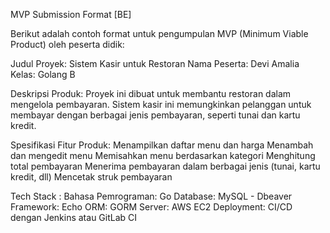 MVP Submission Format [BE]

Berikut adalah contoh format untuk pengumpulan MVP (Minimum Viable Product) oleh peserta didik:

Judul Proyek: Sistem Kasir untuk Restoran
Nama Peserta: Devi Amalia
Kelas: Golang B

Deskripsi Produk:
Proyek ini dibuat untuk membantu restoran dalam mengelola pembayaran. Sistem kasir ini memungkinkan pelanggan untuk membayar dengan berbagai jenis pembayaran, seperti tunai dan kartu kredit.

Spesifikasi Fitur Produk:
Menampilkan daftar menu dan harga
Menambah dan mengedit menu
Memisahkan menu berdasarkan kategori
Menghitung total pembayaran
Menerima pembayaran dalam berbagai jenis (tunai, kartu kredit, dll)
Mencetak struk pembayaran

Tech Stack : 
Bahasa Pemrograman: Go
Database: MySQL - Dbeaver
Framework: Echo
ORM: GORM
Server: AWS EC2
Deployment: CI/CD dengan Jenkins atau GitLab CI
